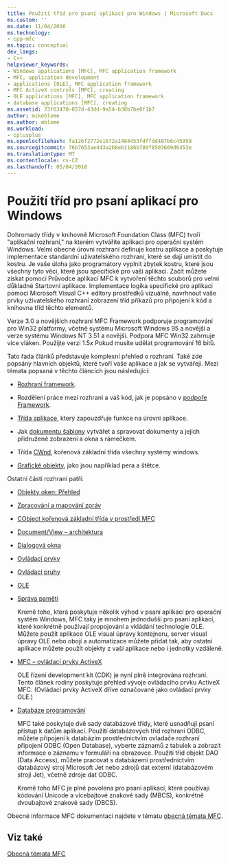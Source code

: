 ```yaml
---
title: Použití tříd pro psaní aplikací pro Windows | Microsoft Docs
ms.custom: ''
ms.date: 11/04/2016
ms.technology:
- cpp-mfc
ms.topic: conceptual
dev_langs:
- C++
helpviewer_keywords:
- Windows applications [MFC], MFC application framework
- MFC, application development
- applications [OLE], MFC application framework
- MFC ActiveX controls [MFC], creating
- OLE applications [MFC], MFC application framework
- database applications [MFC], creating
ms.assetid: 73f63470-857d-43dd-9a54-b38b7be0f1b7
author: mikeblome
ms.author: mblome
ms.workload:
- cplusplus
ms.openlocfilehash: fa126f2772e1672a1484453fdffdd487b6c45959
ms.sourcegitcommit: 76b7653ae443a2b8eb1186b789f8503609d6453e
ms.translationtype: MT
ms.contentlocale: cs-CZ
ms.lasthandoff: 05/04/2018
---
```

# <a name="using-the-classes-to-write-applications-for-windows"></a>Použití tříd pro psaní aplikací pro Windows
Dohromady třídy v knihovně Microsoft Foundation Class (MFC) tvoří "aplikační rozhraní," na kterém vytváříte aplikaci pro operační systém Windows. Velmi obecné úrovni rozhraní definuje kostru aplikace a poskytuje implementace standardní uživatelského rozhraní, které se dají umístit do kostru. Je vaše úloha jako programátory vyplnit zbytek kostru, které jsou všechny tyto věci, které jsou specifické pro vaši aplikaci. Začít můžete získat pomocí Průvodce aplikací MFC k vytvoření těchto souborů pro velmi důkladné Startovní aplikace. Implementace logika specifické pro aplikaci pomocí Microsoft Visual C++ editory prostředků vizuálně, navrhnout vaše prvky uživatelského rozhraní zobrazení tříd příkazů pro připojení k kód a knihovna tříd těchto elementů.  
  
 Verze 3.0 a novějších rozhraní MFC Framework podporuje programování pro Win32 platformy, včetně systému Microsoft Windows 95 a novější a verze systému Windows NT 3.51 a novější. Podpora MFC Win32 zahrnuje více vláken. Použijte verzi 1.5*x* Pokud musíte udělat programování 16 bitů.  
  
 Tato řada článků představuje komplexní přehled o rozhraní. Také zde popsány hlavních objektů, které tvoří vaše aplikace a jak se vytvářejí. Mezi témata popsaná v těchto článcích jsou následující:  
  
-   [Rozhraní framework](../mfc/framework-mfc.md).  
  
-   Rozdělení práce mezi rozhraní a váš kód, jak je popsáno v [podpoře Framework](../mfc/building-on-the-framework.md).  
  
-   [Třída aplikace](../mfc/cwinapp-the-application-class.md), který zapouzdřuje funkce na úrovni aplikace.  
  
-   Jak [dokumentu šablony](../mfc/document-templates-and-the-document-view-creation-process.md) vytvářet a spravovat dokumenty a jejich přidružené zobrazení a okna s rámečkem.  
  
-   Třída [CWnd](../mfc/window-objects.md), kořenová základní třída všechny systémy windows.  
  
-   [Grafické objekty](../mfc/graphic-objects.md), jako jsou například pera a štětce.  
  
 Ostatní části rozhraní patří:  
  
-   [Objekty oken: Přehled](../mfc/window-objects.md)  
  
-   [Zpracování a mapování zpráv](../mfc/message-handling-and-mapping.md)  
  
-   [CObject kořenová základní třída v prostředí MFC](../mfc/using-cobject.md)  
  
-   [Document/View – architektura](../mfc/document-view-architecture.md)  
  
-   [Dialogová okna](../mfc/dialog-boxes.md)  
  
-   [Ovládací prvky](../mfc/controls-mfc.md)  
  
-   [Ovládací pruhy](../mfc/control-bars.md)  
  
-   [OLE](../mfc/ole-in-mfc.md)  
  
-   [Správa paměti](../mfc/memory-management.md)  
  
     Kromě toho, která poskytuje několik výhod v psaní aplikací pro operační systém Windows, MFC taky je mnohem jednodušší pro psaní aplikací, které konkrétně používají propojování a vkládání technologie OLE. Můžete použít aplikace OLE visual úpravy kontejneru, server visual úpravy OLE nebo obojí a automatizace můžete přidat tak, aby ostatní aplikace můžete použít objekty z vaší aplikace nebo i jednotky vzdáleně.  
  
-   [MFC – ovládací prvky ActiveX](../mfc/mfc-activex-controls.md)  
  
     OLE řízení development kit (CDK) je nyní plně integrována rozhraní. Tento článek rodiny poskytuje přehled vývoje ovládacího prvku ActiveX MFC. (Ovládací prvky ActiveX dříve označované jako ovládací prvky OLE.)  
  
-   [Databáze programování](../data/data-access-programming-mfc-atl.md)  
  
     MFC také poskytuje dvě sady databázové třídy, které usnadňují psaní přístup k datům aplikací. Použití databázových tříd rozhraní ODBC, můžete připojení k databázím prostřednictvím ovladače rozhraní připojení ODBC (Open Database), vyberte záznamů z tabulek a zobrazit informace o záznamu v formuláři na obrazovce. Použití tříd objekt DAO (Data Access), můžete pracovat s databázemi prostřednictvím databázový stroj Microsoft Jet nebo zdrojů dat externí (databázovém stroji Jet), včetně zdroje dat ODBC.  
  
     Kromě toho MFC je plně povolena pro psaní aplikací, které používají kódování Unicode a vícebajtové znakové sady (MBCS), konkrétně dvoubajtové znakové sady (DBCS).  
  
 Obecné informace MFC dokumentaci najdete v tématu [obecná témata MFC](../mfc/general-mfc-topics.md).  
  
## <a name="see-also"></a>Viz také  
 [Obecná témata MFC](../mfc/general-mfc-topics.md)

